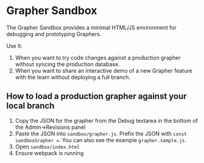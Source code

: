 # Grapher Sandbox

The Grapher Sandbox provides a minimal HTML/JS environment for debugging and prototyping Graphers.

Use it:

1. When you want to try code changes against a production grapher without syncing the production database.
2. When you want to share an interactive demo of a new Grapher feature with the team without deploying a full branch.

## How to load a production grapher against your local branch

1. Copy the JSON for the grapher from the Debug textarea in the bottom of the Admin->Revisions panel
2. Paste the JSON into `sandbox/grapher.js`. Prefix the JSON with `const sandboxGrapher =`. You can also see the example `grapher.sample.js`.
3. Open `sandbox/index.html`
4. Ensure webpack is running
